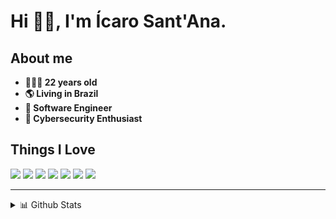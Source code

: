 # Hi 👋🏾, I'm Ícaro Sant'Ana.

## About me
- **🙎🏽‍♂️ 22 years old**
- **🌎 Living in Brazil**
- **💼 Software Engineer**
- **🔐 Cybersecurity Enthusiast**

## Things I Love
![](https://img.shields.io/badge/TypeScript-3178C6?style=flat&logo=typescript&logoColor=white)
![](https://img.shields.io/badge/SQL-4479A1?style=flat&logo=postgresql&logoColor=white)
![](https://img.shields.io/badge/Linux-FCC624?style=flat&logo=linux&logoColor=black)
![](https://img.shields.io/badge/Containerization-2496ED?style=flat&logo=docker&logoColor=white)
![](https://img.shields.io/badge/Cybersecurity-000000?style=flat&logo=hackthebox&logoColor=green)
![](https://img.shields.io/badge/Cryptography-8A2BE2?style=flat&logo=gnuprivacyguard&logoColor=white)
![](https://img.shields.io/badge/Reverse%20Engineering-ff5733?style=flat&logo=virustotal&logoColor=white)

---

<details>
  <summary>📊 Github Stats</summary>
  <p align="center">
    <img src="https://github-readme-stats.vercel.app/api?username=SmookeyDev&show_icons=true&theme=material-palenight" alt="SmookeyDev Stats" />
  </p>
</details>
